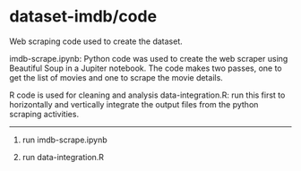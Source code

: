 # dataset-imdb/code

Web scraping code used to create the dataset.

imdb-scrape.ipynb: Python code was used to create the web scraper using Beautiful Soup in a Jupiter notebook. The code makes two passes, one to get the list of movies and one to scrape the movie details.

R code is used for cleaning and analysis
data-integration.R: run this first to horizontally and vertically integrate the output files from the python scraping activities.

---

1. run imdb-scrape.ipynb

2. run data-integration.R
